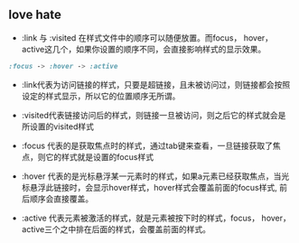 ## love hate


*  :link 与 :visited 在样式文件中的顺序可以随便放置。而focus， hover，active这几个，如果你设置的顺序不同，会直接影响样式的显示效果。
  ```css
  :focus -> :hover -> :active
  ```
*  :link代表为访问链接的样式，只要是超链接，且未被访问过，则链接都会按照设定的样式显示，所以它的位置顺序无所谓。

*  :visited代表链接访问后的样式，则链接一旦被访问，则之后它的样式就会是所设置的visited样式

*  :focus 代表的是获取焦点时的样式，通过tab键来查看，一旦链接获取了焦点，则它的样式就是设置的focus样式

*  :hover 代表的是光标悬浮某一元素时的样式，如果a元素已经获取焦点，当光标悬浮此链接时，会显示hover样式，hover样式会覆盖前面的focus样式, 前后顺序会直接覆盖。

*  :active 代表元素被激活的样式，就是元素被按下时的样式，focus， hover，active三个之中排在后面的样式，会覆盖前面的样式。


